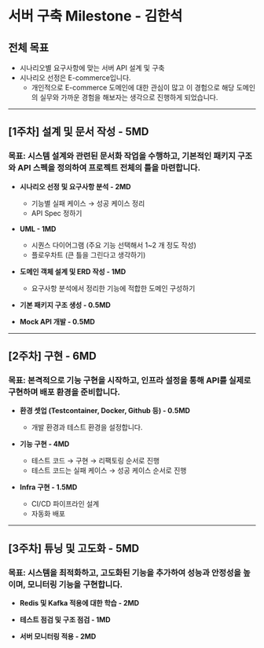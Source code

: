 # **서버 구축 Milestone - 김한석**

## 전체 목표
- 시나리오별 요구사항에 맞는 서버 API 설계 및 구축
- 시나리오 선정은 E-commerce입니다. 
  - 개인적으로 E-commerce 도메인에 대한 관심이 많고 이 경험으로 해당 도메인의 실무와 가까운 경험을 해보자는 생각으로 진행하게 되었습니다.
---

## [1주차] 설계 및 문서 작성 - 5MD

### **목표**: 시스템 설계와 관련된 문서화 작업을 수행하고, 기본적인 패키지 구조와 API 스펙을 정의하여 프로젝트 전체의 틀을 마련합니다.

- **시나리오 선정 및 요구사항 분석 - 2MD**
    - 기능별 실패 케이스 → 성공 케이스 정리
    - API Spec 정하기

- **UML - 1MD**
    - 시퀀스 다이어그램 (주요 기능 선택해서 1~2 개 정도 작성)
    - 플로우차트 (큰 틀을 그린다고 생각하기)

- **도메인 객체 설계 및 ERD 작성 - 1MD**
    - 요구사항 분석에서 정리한 기능에 적합한 도메인 구성하기

- **기본 패키지 구조 생성 - 0.5MD**

- **Mock API 개발 - 0.5MD**

---

## [2주차] 구현 - 6MD

### **목표**: 본격적으로 기능 구현을 시작하고, 인프라 설정을 통해 API를 실제로 구현하며 배포 환경을 준비합니다.

- **환경 셋업 (Testcontainer, Docker, Github 등) - 0.5MD**
    - 개발 환경과 테스트 환경을 설정합니다.

- **기능 구현 - 4MD**
    - 테스트 코드 → 구현 → 리팩토링 순서로 진행
    - 테스트 코드는 실패 케이스 → 성공 케이스 순서로 진행

- **Infra 구현 - 1.5MD**
    - CI/CD 파이프라인 설계
    - 자동화 배포

---

## [3주차] 튜닝 및 고도화 - 5MD

### **목표**: 시스템을 최적화하고, 고도화된 기능을 추가하여 성능과 안정성을 높이며, 모니터링 기능을 구현합니다.

- **Redis 및 Kafka 적용에 대한 학습 - 2MD**

- **테스트 점검 및 구조 점검 - 1MD**

- **서버 모니터링 적용 - 2MD**